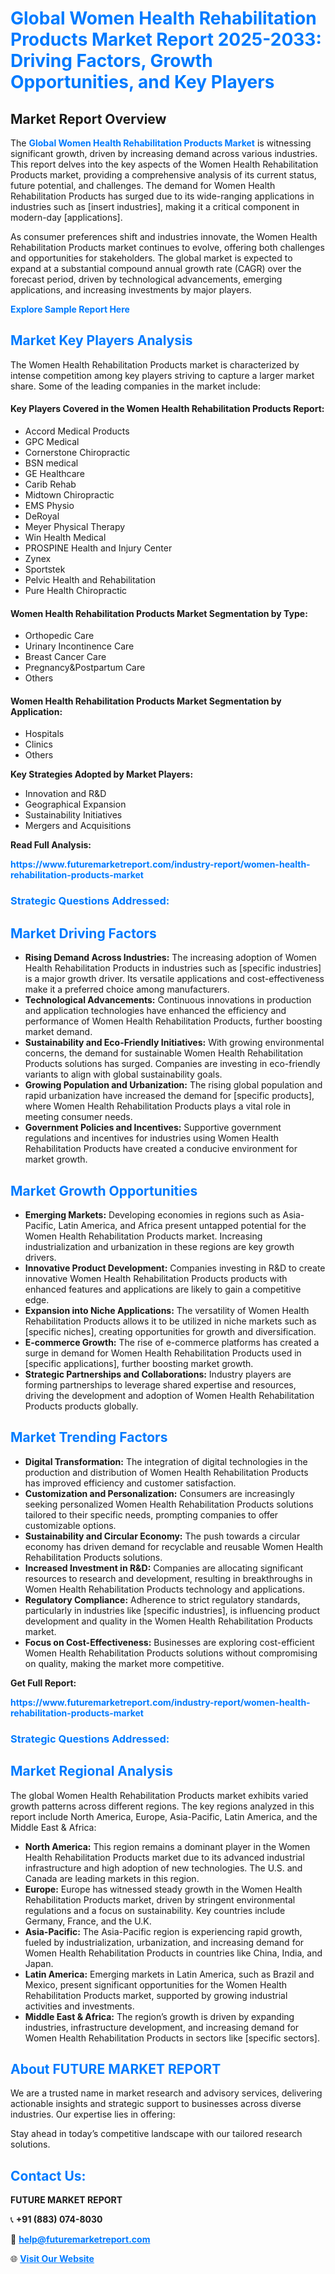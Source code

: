 <h1 style="color: #007BFF;">Global Women Health Rehabilitation Products Market Report 2025-2033: Driving Factors, Growth Opportunities, and Key Players</h1>

<section id="overview">
<h2>Market Report Overview</h2>
<p>The <a href="https://www.futuremarketreport.com/industry-report/women-health-rehabilitation-products-market" style="color: #007BFF; text-decoration: none;"><strong>Global Women Health Rehabilitation Products Market</strong></a> is witnessing significant growth, driven by increasing demand across various industries. This report delves into the key aspects of the Women Health Rehabilitation Products market, providing a comprehensive analysis of its current status, future potential, and challenges. The demand for Women Health Rehabilitation Products has surged due to its wide-ranging applications in industries such as [insert industries], making it a critical component in modern-day [applications].</p>
<p>As consumer preferences shift and industries innovate, the Women Health Rehabilitation Products market continues to evolve, offering both challenges and opportunities for stakeholders. The global market is expected to expand at a substantial compound annual growth rate (CAGR) over the forecast period, driven by technological advancements, emerging applications, and increasing investments by major players.</p>
</section>

<section id="overview">
<p><a href="https://www.futuremarketreport.com/request-sample/reportId=82784" style="color: #007BFF; text-decoration: none;"><strong>Explore Sample Report Here</strong></a></p>
</section>

<section id="key-players">
<h2 style="color: #007BFF;">Market Key Players Analysis</h2>
<p>The Women Health Rehabilitation Products market is characterized by intense competition among key players striving to capture a larger market share. Some of the leading companies in the market include:</p>
<h4>Key Players Covered in the Women Health Rehabilitation Products Report:</h4>
<ul><li>Accord Medical Products</li><li>GPC Medical</li><li>Cornerstone Chiropractic</li><li>BSN medical</li><li>GE Healthcare</li><li>Carib Rehab</li><li>Midtown Chiropractic</li><li>EMS Physio</li><li>DeRoyal</li><li>Meyer Physical Therapy</li><li>Win Health Medical</li><li>PROSPINE Health and Injury Center</li><li>Zynex</li><li>Sportstek</li><li>Pelvic Health and Rehabilitation</li><li>Pure Health Chiropractic</li></ul>
<h4>Women Health Rehabilitation Products Market Segmentation by Type:</h4>
<ul><li>Orthopedic Care</li><li>Urinary Incontinence Care</li><li>Breast Cancer Care</li><li>Pregnancy&amp;Postpartum Care</li><li>Others</li></ul>

<h4>Women Health Rehabilitation Products Market Segmentation by Application:</h4>
<ul><li>Hospitals</li><li>Clinics</li><li>Others</li></ul>
<p><strong>Key Strategies Adopted by Market Players:</strong></p>
<ul>
<li>Innovation and R&D</li>
<li>Geographical Expansion</li>
<li>Sustainability Initiatives</li>
<li>Mergers and Acquisitions</li>
</ul>
</section>

<section>
<p><strong>Read Full Analysis: </strong></p><a href="https://www.futuremarketreport.com/industry-report/women-health-rehabilitation-products-market" style="color: #007BFF; text-decoration: none;"><strong>https://www.futuremarketreport.com/industry-report/women-health-rehabilitation-products-market</strong></a>
<h3 style="color: #007BFF;">Strategic Questions Addressed:</h3>
</section>

<section id="driving-factors">
<h2 style="color: #007BFF;">Market Driving Factors</h2>
<ul>
<li><strong>Rising Demand Across Industries:</strong> The increasing adoption of Women Health Rehabilitation Products in industries such as [specific industries] is a major growth driver. Its versatile applications and cost-effectiveness make it a preferred choice among manufacturers.</li>
<li><strong>Technological Advancements:</strong> Continuous innovations in production and application technologies have enhanced the efficiency and performance of Women Health Rehabilitation Products, further boosting market demand.</li>
<li><strong>Sustainability and Eco-Friendly Initiatives:</strong> With growing environmental concerns, the demand for sustainable Women Health Rehabilitation Products solutions has surged. Companies are investing in eco-friendly variants to align with global sustainability goals.</li>
<li><strong>Growing Population and Urbanization:</strong> The rising global population and rapid urbanization have increased the demand for [specific products], where Women Health Rehabilitation Products plays a vital role in meeting consumer needs.</li>
<li><strong>Government Policies and Incentives:</strong> Supportive government regulations and incentives for industries using Women Health Rehabilitation Products have created a conducive environment for market growth.</li>
</ul>
</section>

<section id="growth-opportunities">
<h2 style="color: #007BFF;">Market Growth Opportunities</h2>
<ul>
<li><strong>Emerging Markets:</strong> Developing economies in regions such as Asia-Pacific, Latin America, and Africa present untapped potential for the Women Health Rehabilitation Products market. Increasing industrialization and urbanization in these regions are key growth drivers.</li>
<li><strong>Innovative Product Development:</strong> Companies investing in R&D to create innovative Women Health Rehabilitation Products products with enhanced features and applications are likely to gain a competitive edge.</li>
<li><strong>Expansion into Niche Applications:</strong> The versatility of Women Health Rehabilitation Products allows it to be utilized in niche markets such as [specific niches], creating opportunities for growth and diversification.</li>
<li><strong>E-commerce Growth:</strong> The rise of e-commerce platforms has created a surge in demand for Women Health Rehabilitation Products used in [specific applications], further boosting market growth.</li>
<li><strong>Strategic Partnerships and Collaborations:</strong> Industry players are forming partnerships to leverage shared expertise and resources, driving the development and adoption of Women Health Rehabilitation Products products globally.</li>
</ul>
</section>

<section id="trending-factors">
<h2 style="color: #007BFF;">Market Trending Factors</h2>
<ul>
<li><strong>Digital Transformation:</strong> The integration of digital technologies in the production and distribution of Women Health Rehabilitation Products has improved efficiency and customer satisfaction.</li>
<li><strong>Customization and Personalization:</strong> Consumers are increasingly seeking personalized Women Health Rehabilitation Products solutions tailored to their specific needs, prompting companies to offer customizable options.</li>
<li><strong>Sustainability and Circular Economy:</strong> The push towards a circular economy has driven demand for recyclable and reusable Women Health Rehabilitation Products solutions.</li>
<li><strong>Increased Investment in R&D:</strong> Companies are allocating significant resources to research and development, resulting in breakthroughs in Women Health Rehabilitation Products technology and applications.</li>
<li><strong>Regulatory Compliance:</strong> Adherence to strict regulatory standards, particularly in industries like [specific industries], is influencing product development and quality in the Women Health Rehabilitation Products market.</li>
<li><strong>Focus on Cost-Effectiveness:</strong> Businesses are exploring cost-efficient Women Health Rehabilitation Products solutions without compromising on quality, making the market more competitive.</li>
</ul>
</section>

<section>
<p><strong>Get Full Report: </strong></p><a href="https://www.futuremarketreport.com/industry-report/women-health-rehabilitation-products-market" style="color: #007BFF; text-decoration: none;"><strong>https://www.futuremarketreport.com/industry-report/women-health-rehabilitation-products-market</strong></a>
<h3 style="color: #007BFF;">Strategic Questions Addressed:</h3>
</section>


<section id="regional-analysis">
<h2 style="color: #007BFF;">Market Regional Analysis</h2>
<p>The global Women Health Rehabilitation Products market exhibits varied growth patterns across different regions. The key regions analyzed in this report include North America, Europe, Asia-Pacific, Latin America, and the Middle East & Africa:</p>
<ul>
<li><strong>North America:</strong> This region remains a dominant player in the Women Health Rehabilitation Products market due to its advanced industrial infrastructure and high adoption of new technologies. The U.S. and Canada are leading markets in this region.</li>
<li><strong>Europe:</strong> Europe has witnessed steady growth in the Women Health Rehabilitation Products market, driven by stringent environmental regulations and a focus on sustainability. Key countries include Germany, France, and the U.K.</li>
<li><strong>Asia-Pacific:</strong> The Asia-Pacific region is experiencing rapid growth, fueled by industrialization, urbanization, and increasing demand for Women Health Rehabilitation Products in countries like China, India, and Japan.</li>
<li><strong>Latin America:</strong> Emerging markets in Latin America, such as Brazil and Mexico, present significant opportunities for the Women Health Rehabilitation Products market, supported by growing industrial activities and investments.</li>
<li><strong>Middle East & Africa:</strong> The region’s growth is driven by expanding industries, infrastructure development, and increasing demand for Women Health Rehabilitation Products in sectors like [specific sectors].</li>
</ul>
</section>

<footer>
<h2 style="color: #007BFF;">About FUTURE MARKET REPORT</h2>
<p>We are a trusted name in market research and advisory services, delivering actionable insights and strategic support to businesses across diverse industries. Our expertise lies in offering:</p>

<p>Stay ahead in today’s competitive landscape with our tailored research solutions.</p>

<h2 style="color: #007BFF;">Contact Us:</h2>
<p><strong>FUTURE MARKET REPORT</strong></p>
<p>📞 <strong>+91 (883) 074-8030</strong></p>
<p>📧 <strong><a href="mailto:help@futuremarketreport.com" style="color: #007BFF;">help@futuremarketreport.com</a></strong></p>
<p>🌐 <strong><a href="https://www.futuremarketreport.com/" style="color: #007BFF;">Visit Our Website</a></strong></p>
</footer>
